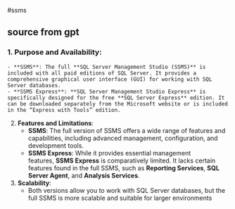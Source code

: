 #ssms
## source from gpt
### 1. **Purpose and Availability**:
    - **SSMS**: The full **SQL Server Management Studio (SSMS)** is included with all paid editions of SQL Server. It provides a comprehensive graphical user interface (GUI) for working with SQL Server databases.
    - **SSMS Express**: **SQL Server Management Studio Express** is specifically designed for the free **SQL Server Express** edition. It can be downloaded separately from the Microsoft website or is included in the “Express with Tools” edition.
2. **Features and Limitations**:
    - **SSMS**: The full version of SSMS offers a wide range of features and capabilities, including advanced management, configuration, and development tools.
    - **SSMS Express**: While it provides essential management features, **SSMS Express** is comparatively limited. It lacks certain features found in the full SSMS, such as **Reporting Services**, **SQL Server Agent**, and **Analysis Services**.
3. **Scalability**:
    - Both versions allow you to work with SQL Server databases, but the full SSMS is more scalable and suitable for larger environments

